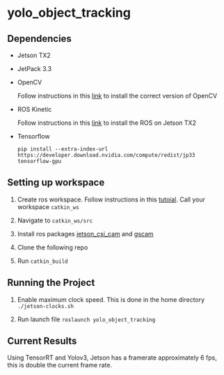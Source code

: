 # yolo_object_tracking

## Dependencies 
  * Jetson TX2
  * JetPack 3.3 
  * OpenCV 
      
      Follow instructions in this [link](https://jkjung-avt.github.io/opencv3-on-tx2/) to install the correct version of OpenCV
  * ROS Kinetic 
      
      Follow instructions in this [link](https://www.jetsonhacks.com/2017/03/27/robot-operating-system-ros-nvidia-jetson-tx2/) to install the ROS on Jetson TX2 
  * Tensorflow 
      
       ```pip install --extra-index-url https://developer.download.nvidia.com/compute/redist/jp33 tensorflow-gpu```

## Setting up workspace 

1. Create ros workspace. Follow instructions in this [tutoial](http://wiki.ros.org/catkin/Tutorials/create_a_workspace). Call your workspace ```catkin_ws```

2. Navigate to ```catkin_ws/src```

3. Install ros packages [jetson_csi_cam](https://github.com/peter-moran/jetson_csi_cam.git) and [gscam](https://github.com/ros-drivers/gscam.git)

4. Clone the following repo

5. Run ```catkin_build```

## Running the Project

1. Enable maximum clock speed. This is done in the home directory ``` ./jetson-clocks.sh```

2.  Run launch file ```roslaunch yolo_object_tracking```

## Current Results

Using TensorRT and Yolov3, Jetson has a framerate approximately 6 fps, this is double the current frame rate. 
